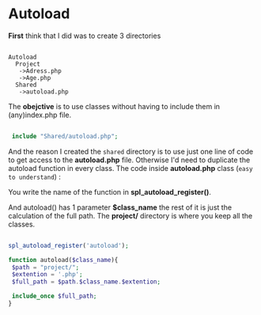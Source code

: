 # Autoload
**First** think that I did was to create 3 directories
```

Autoload
  Project
   ->Adress.php
   ->Age.php
  Shared
   ->autoload.php

```
The **obejctive** is to use classes without having to include them in (any)index.php
 file.
 
```php

 include "Shared/autoload.php";

```
 
 And the reason I created the `shared` directory is to use just one line of code to get
  access to the **autoload.php** file. Otherwise I'd need to duplicate the autoload
   function in every class. The code inside **autoload.php** class (`easy to understand`) :
   
   You write the name of the function in **spl_autoload_register()**.
   
   And autoload() has 1 parameter **$class_name** the rest of it is just the
    calculation of
    the full path.
   The **project/** directory is where you keep all the classes.
  
```php

spl_autoload_register('autoload');

function autoload($class_name){
 $path = "project/";
 $extention = '.php';
 $full_path = $path.$class_name.$extention;

 include_once $full_path;
}

```
   
